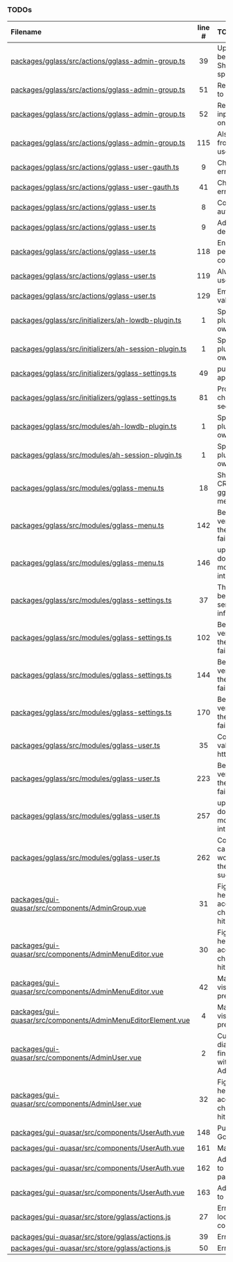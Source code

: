 ### TODOs

| Filename                                                                                                                          | line # | TODO                                                                              |
| :-------------------------------------------------------------------------------------------------------------------------------- | :----: | :-------------------------------------------------------------------------------- |
| [packages/gglass/src/actions/gglass-admin-group.ts](packages/gglass/src/actions/gglass-admin-group.ts#L39)                        |   39   | Upsert was because I'm lazy... Should probably split this too                     |
| [packages/gglass/src/actions/gglass-admin-group.ts](packages/gglass/src/actions/gglass-admin-group.ts#L51)                        |   51   | Restrict "id" input to alphanum only                                              |
| [packages/gglass/src/actions/gglass-admin-group.ts](packages/gglass/src/actions/gglass-admin-group.ts#L52)                        |   52   | Restrict "icon" input to alphanum only                                            |
| [packages/gglass/src/actions/gglass-admin-group.ts](packages/gglass/src/actions/gglass-admin-group.ts#L115)                       |  115   | Also remove group from all afflicted users                                        |
| [packages/gglass/src/actions/gglass-user-gauth.ts](packages/gglass/src/actions/gglass-user-gauth.ts#L9)                           |   9    | Check for possible error flows                                                    |
| [packages/gglass/src/actions/gglass-user-gauth.ts](packages/gglass/src/actions/gglass-user-gauth.ts#L41)                          |   41   | Check for possible error flows                                                    |
| [packages/gglass/src/actions/gglass-user.ts](packages/gglass/src/actions/gglass-user.ts#L8)                                       |   8    | Consider other auth login flows                                                   |
| [packages/gglass/src/actions/gglass-user.ts](packages/gglass/src/actions/gglass-user.ts#L9)                                       |   9    | Add API to let user delete self                                                   |
| [packages/gglass/src/actions/gglass-user.ts](packages/gglass/src/actions/gglass-user.ts#L118)                                     |  118   | Enable/Disable if permitted in configuration                                      |
| [packages/gglass/src/actions/gglass-user.ts](packages/gglass/src/actions/gglass-user.ts#L119)                                     |  119   | Always activate if user table is empty                                            |
| [packages/gglass/src/actions/gglass-user.ts](packages/gglass/src/actions/gglass-user.ts#L129)                                     |  129   | Email format validation                                                           |
| [packages/gglass/src/initializers/ah-lowdb-plugin.ts](packages/gglass/src/initializers/ah-lowdb-plugin.ts#L1)                     |   1    | Split ah-lowdb-plugin off as it's own npm module                                  |
| [packages/gglass/src/initializers/ah-session-plugin.ts](packages/gglass/src/initializers/ah-session-plugin.ts#L1)                 |   1    | Split ah-session-plugin off as it's own npm module                                |
| [packages/gglass/src/initializers/gglass-settings.ts](packages/gglass/src/initializers/gglass-settings.ts#L49)                    |   49   | pub/priv key approach later?                                                      |
| [packages/gglass/src/initializers/gglass-settings.ts](packages/gglass/src/initializers/gglass-settings.ts#L81)                    |   81   | Proper error checking in this section                                             |
| [packages/gglass/src/modules/ah-lowdb-plugin.ts](packages/gglass/src/modules/ah-lowdb-plugin.ts#L1)                               |   1    | Split ah-lowdb-plugin off as it's own npm module                                  |
| [packages/gglass/src/modules/ah-session-plugin.ts](packages/gglass/src/modules/ah-session-plugin.ts#L1)                           |   1    | Split ah-session-plugin off as it's own npm module                                |
| [packages/gglass/src/modules/gglass-menu.ts](packages/gglass/src/modules/gglass-menu.ts#L18)                                      |   18   | Shift the rest of the CRUD here from gglass-admin-menu                            |
| [packages/gglass/src/modules/gglass-menu.ts](packages/gglass/src/modules/gglass-menu.ts#L142)                                     |  142   | Better creation verification that the creation has failed                         |
| [packages/gglass/src/modules/gglass-menu.ts](packages/gglass/src/modules/gglass-menu.ts#L146)                                     |  146   | update function doesn't enforce model.entry interface                             |
| [packages/gglass/src/modules/gglass-settings.ts](packages/gglass/src/modules/gglass-settings.ts#L37)                              |   37   | Think about how to best handle hiding sensitive information                       |
| [packages/gglass/src/modules/gglass-settings.ts](packages/gglass/src/modules/gglass-settings.ts#L102)                             |  102   | Better creation verification that the creation has failed                         |
| [packages/gglass/src/modules/gglass-settings.ts](packages/gglass/src/modules/gglass-settings.ts#L144)                             |  144   | Better creation verification that the update has failed                           |
| [packages/gglass/src/modules/gglass-settings.ts](packages/gglass/src/modules/gglass-settings.ts#L170)                             |  170   | Better creation verification that the update has failed                           |
| [packages/gglass/src/modules/gglass-user.ts](packages/gglass/src/modules/gglass-user.ts#L35)                                      |   35   | Correct and validate this for http and https                                      |
| [packages/gglass/src/modules/gglass-user.ts](packages/gglass/src/modules/gglass-user.ts#L223)                                     |  223   | Better creation verification that the creation has failed                         |
| [packages/gglass/src/modules/gglass-user.ts](packages/gglass/src/modules/gglass-user.ts#L257)                                     |  257   | update function doesn't enforce model.user interface                              |
| [packages/gglass/src/modules/gglass-user.ts](packages/gglass/src/modules/gglass-user.ts#L262)                                     |  262   | Consider any error cases from this workflow, and that the updates were successful |
| [packages/gui-quasar/src/components/AdminGroup.vue](packages/gui-quasar/src/components/AdminGroup.vue#L31)                        |   31   | Figure out how the heck to get the accordion to quit changing when I hit Edit     |
| [packages/gui-quasar/src/components/AdminMenuEditor.vue](packages/gui-quasar/src/components/AdminMenuEditor.vue#L30)              |   30   | Figure out how the heck to get the accordion to quit changing when I hit Edit     |
| [packages/gui-quasar/src/components/AdminMenuEditor.vue](packages/gui-quasar/src/components/AdminMenuEditor.vue#L42)              |   42   | Make dialog visually prettier/organized                                           |
| [packages/gui-quasar/src/components/AdminMenuEditorElement.vue](packages/gui-quasar/src/components/AdminMenuEditorElement.vue#L4) |   4    | Make dialog visually prettier/organized                                           |
| [packages/gui-quasar/src/components/AdminUser.vue](packages/gui-quasar/src/components/AdminUser.vue#L2)                           |   2    | Cut out the create dialog from here, finish tinkering with AdminUserElement       |
| [packages/gui-quasar/src/components/AdminUser.vue](packages/gui-quasar/src/components/AdminUser.vue#L32)                          |   32   | Figure out how the heck to get the accordion to quit changing when I hit Edit     |
| [packages/gui-quasar/src/components/UserAuth.vue](packages/gui-quasar/src/components/UserAuth.vue#L148)                           |  148   | Put in a proper Google icon here                                                  |
| [packages/gui-quasar/src/components/UserAuth.vue](packages/gui-quasar/src/components/UserAuth.vue#L161)                           |  161   | Make prettier                                                                     |
| [packages/gui-quasar/src/components/UserAuth.vue](packages/gui-quasar/src/components/UserAuth.vue#L162)                           |  162   | Add flow for user to change own password                                          |
| [packages/gui-quasar/src/components/UserAuth.vue](packages/gui-quasar/src/components/UserAuth.vue#L163)                           |  163   | Add flow for user to delete self                                                  |
| [packages/gui-quasar/src/store/gglass/actions.js](packages/gui-quasar/src/store/gglass/actions.js#L27)                            |   27   | Error popup, clear local cookies/sessions                                         |
| [packages/gui-quasar/src/store/gglass/actions.js](packages/gui-quasar/src/store/gglass/actions.js#L39)                            |   39   | Error popup                                                                       |
| [packages/gui-quasar/src/store/gglass/actions.js](packages/gui-quasar/src/store/gglass/actions.js#L50)                            |   50   | Error popup                                                                       |
